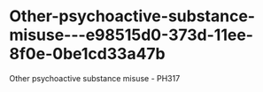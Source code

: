 # Other-psychoactive-substance-misuse---e98515d0-373d-11ee-8f0e-0be1cd33a47b
Other psychoactive substance misuse - PH317
